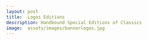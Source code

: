 ```yaml
---
layout: post
title:  Logos Editions
description: Handbound Special Editions of Classics
image:  assets/images/bannerlogos.jpg 
---
```



